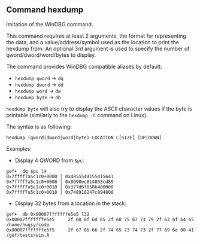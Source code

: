 ## Command hexdump ##

Imitation of the WinDBG command.

This command requires at least 2 arguments, the format for representing the
data, and a value/address/symbol used as the location to print the hexdump
from. An optional 3rd argument is used to specify the number of
qword/dword/word/bytes to display.

The command provides WinDBG compatible aliases by default:

  - `hexdump qword` -> `dq`
  - `hexdump dword` -> `dd`
  - `hexdump word` -> `dw`
  - `hexdump byte` -> `db`

`hexdump byte` will also try to display the ASCII character values if the byte
is printable (similarly to the `hexdump -C` command on Linux).

The syntax is as following:

```
hexdump (qword|dword|word|byte) LOCATION L[SIZE] [UP|DOWN]
```

Examples:

   * Display 4 QWORD from `$pc`:

```
gef➤  dq $pc l4
0x7ffff7a5c1c0+0000 │ 0x4855544155415641
0x7ffff7a5c1c0+0008 │ 0x0090ec814853cd89
0x7ffff7a5c1c0+0010 │ 0x377d6f058b480000
0x7ffff7a5c1c0+0018 │ 0x748918247c894800
```

  * Display 32 bytes from a location in the stack:

```
gef➤  db 0x00007fffffffe5e5 l32
0x00007fffffffe5e5     2f 68 6f 6d 65 2f 68 75 67 73 79 2f 63 6f 64 65     /home/hugsy/code
0x00007fffffffe5f5     2f 67 65 66 2f 74 65 73 74 73 2f 77 69 6e 00 41     /gef/tests/win.A
```
